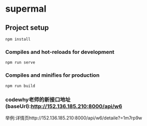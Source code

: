 # supermal

## Project setup
```
npm install
```

### Compiles and hot-reloads for development
```
npm run serve
```

### Compiles and minifies for production
```
npm run build
```

### codewhy老师的新接口地址(baseUrl):http://152.136.185.210:8000/api/w6
举例:详情页http://152.136.185.210:8000/api/w6/detaile?=1m7rp9w
